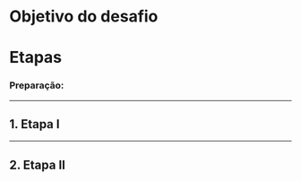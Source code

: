 # Objetivo do desafio


# Etapas

### **Preparação**:

___

## 1.  Etapa I


___

## 2. Etapa II




    




